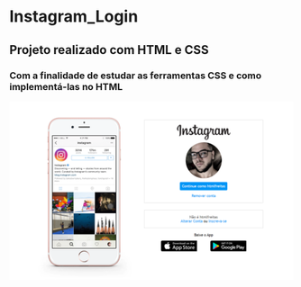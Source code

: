 # Instagram_Login

## Projeto realizado com HTML e CSS

### Com a finalidade de estudar as ferramentas CSS e como implementá-las no HTML

<img src="/img/instagram_screen.png">